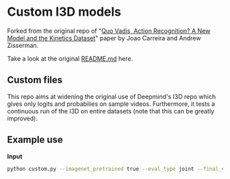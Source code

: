 # Custom I3D models

Forked from the original repo of  "[Quo Vadis,
Action Recognition? A New Model and the Kinetics
Dataset](https://arxiv.org/abs/1705.07750)" paper by Joao Carreira and Andrew
Zisserman.

Take a look at the original [README.md](https://github.com/quental96/kinetics-i3d/blob/master/ORIGINAL.md) here.

## Custom files

This repo aims at widening the original use of Deepmind's I3D repo which gives only logits and probabilies on sample videos. Furthermore, it tests a continuous run of the I3D on entire datasets (note that this can be greatly improved).

## Example use

**Input**

```bash
python custom.py --imagenet_pretrained true --eval_type joint --final_endpoint Mixed_4f --path path --flow_path path --save_path path --frames 99
```
